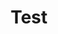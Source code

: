 ---
title: "Test"
description: "Coming Soon, Staytuned"
pubDate: "July 26 2023"
heroImage: "/Acoustic.jpg"
badge: "Cyberdefenders"
---